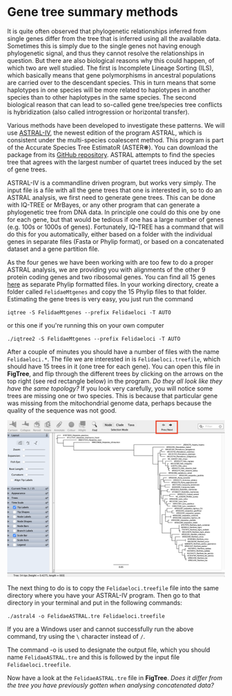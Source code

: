 # Gene tree summary methods

It is quite often observed that phylogenetic relationships inferred from single genes differ from the tree that is inferred using all the available data. Sometimes this is simply due to the single genes not having enough phylogenetic signal, and thus they cannot resolve the relationships in question. But there are also biological reasons why this could happen, of which two are well studied. The first is Incomplete Lineage Sorting (ILS), which basically means that gene polymorphisms in ancestral populations are carried over to the descendant species. This in turn means that some haplotypes in one species will be more related to haplotypes in another species than to other haplotypes in the same species. The second biological reason that can lead to so-called gene tree/species tree conflicts is hybridization (also called introgression or horizontal transfer). 

Various methods have been developed to investigate these patterns. We will use [ASTRAL-IV](https://github.com/chaoszhang/ASTER/blob/master/tutorial/astral4.md), the newest edition of the program ASTRAL, which is consistent under the multi-species coalescent method. This program is part of the Accurate Species Tree EstimatoR (ASTER❋). You can download the package from its [GitHub repository](https://github.com/chaoszhang/ASTER?tab=readme-ov-file). ASTRAL attempts to find the species tree that agrees with the largest number of quartet trees induced by the set of gene trees.

ASTRAL-IV is a commandline driven program, but works very simply. The input file is a file with all the gene trees that one is interested in, so to do an ASTRAL analysis, we first need to generate gene trees. This can be done with IQ-TREE or MrBayes, or any other program that can generate a phylogenetic tree from DNA data. In principle one could do this one by one for each gene, but that would be tedious if one has a large number of genes (e.g. 100s or 1000s of genes). Fortunately, IQ-TREE has a command that will do this for you automatically, either based on a folder with the individual genes in separate files (Fasta or Phylip format), or based on a concatenated dataset and a gene partition file. 

As the four genes we have been working with are too few to do a proper ASTRAL analysis, we are providing you with alignments of the other 9 protein coding genes and two ribosomal genes. You can find all 15 genes [here](../../Data/input_for_astral) as separate Phylip formatted files. In your working directory, create a folder called `FelidaeMtgenes` and copy the 15 Phylip files to that folder. Estimating the gene trees is very easy, you just run the command

```
iqtree -S FelidaeMtgenes --prefix Felidaeloci -T AUTO
```
or this one if you're running this on your own computer

```
./iqtree2 -S FelidaeMtgenes --prefix Felidaeloci -T AUTO
```

After a couple of minutes you should have a number of files with the name `Felidaeloci.*`. The file we are interested in is `Felidaeloci.treefile`, which should have 15 trees in it (one tree for each gene). You can open this file in **FigTree**, and flip through the different trees by clicking on the arrows on the top right (see red rectangle below) in the program. *Do they all look like they have the same topology?* If you look very carefully, you will notice some trees are missing one or two species. This is because that particular gene was missing from the mitochondrial genome data, perhaps because the quality of the sequence was not good.

<p align="center"><img src="./FigTree15trees.png" alt="15 trees" width="800"></p>

The next thing to do is to copy the `Felidaeloci.treefile` file into the same directory where you have your ASTRAL-IV program. Then go to that directory in your terminal and put in the following commands:

```
./astral4 -o FelidaeASTRAL.tre Felidaeloci.treefile
```
If you are a Windows user and cannot successfully run the above command, try using the `\` character instead of `/`.

The command -o is used to designate the output file, which you should name `FelidaeASTRAL.tre` and this is followed by the input file `Felidaeloci.treefile`.

Now have a look at the `FelidaeASTRAL.tre` file in **FigTree**. *Does it differ from the tree you have previously gotten when analysing concatenated data?*
<!--
**Task for the afternoon**: you can make a concatenated dataset of all 15 genes, along with a gene partition file (as you did in [Tutorial 2](../Alignments), and then analyse this dataset in IQ-TREE (as you did in [Tutorial 3](../ModelSelection) and [Tutorial 5](../MaximumLikelihood)).
--!>
